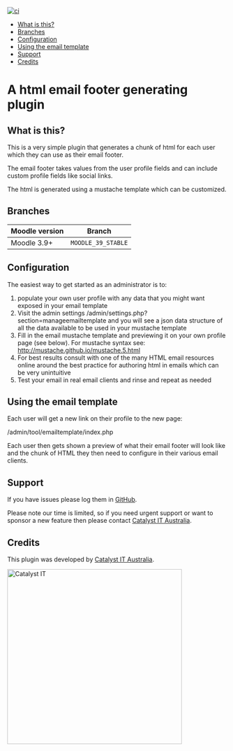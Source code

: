 
[![ci](https://github.com/catalyst/moodle-tool_emailtemplate/workflows/ci/badge.svg)](https://github.com/catalyst/moodle-tool_emailtemplate/actions?query=workflow%3Aci)

* [What is this?](#what-is-this)
* [Branches](#branches)
* [Configuration](#configuration)
* [Using the email template](#using-the-email-template)
* [Support](#support)
* [Credits](#credits)

# A html email footer generating plugin

## What is this?

This is a very simple plugin that generates a chunk of html for each
user which they can use as their email footer. 

The email footer takes values from the user profile fields and can
include custom profile fields like social links.

The html is generated using a mustache template which can be customized.

## Branches

| Moodle version    | Branch             |
| ----------------- | ------------------ |
| Moodle 3.9+       | `MOODLE_39_STABLE` |

## Configuration

The easiest way to get started as an administrator is to:

1) populate your own user profile with any data that you might want exposed
   in your email template
2) Visit the admin settings /admin/settings.php?section=manageemailtemplate and you
   will see a json data structure of all the data available to be used in your mustache template
3) Fill in the email mustache template and previewing it on your own profile page (see below). 
   For mustache syntax see: http://mustache.github.io/mustache.5.html
4) For best results consult with one of the many HTML email resources online around the best
   practice for authoring html in emails which can be very unintuitive
5) Test your email in real email clients and rinse and repeat as needed


## Using the email template

Each user will get a new link on their profile to the new page:

/admin/tool/emailtemplate/index.php

Each user then gets shown a preview of what their email footer will
look like and the chunk of HTML they then need to configure in their
various email clients.

## Support

If you have issues please log them in
[GitHub](https://github.com/catalyst/moodle-auth_saml2/issues).

Please note our time is limited, so if you need urgent support or want to
sponsor a new feature then please contact
[Catalyst IT Australia](https://www.catalyst-au.net/contact-us).


## Credits

This plugin was developed by [Catalyst IT Australia](https://www.catalyst-au.net/).

<img alt="Catalyst IT" src="https://cdn.rawgit.com/CatalystIT-AU/moodle-auth_saml2/MOODLE_39_STABLE/pix/catalyst-logo.svg" width="400">
